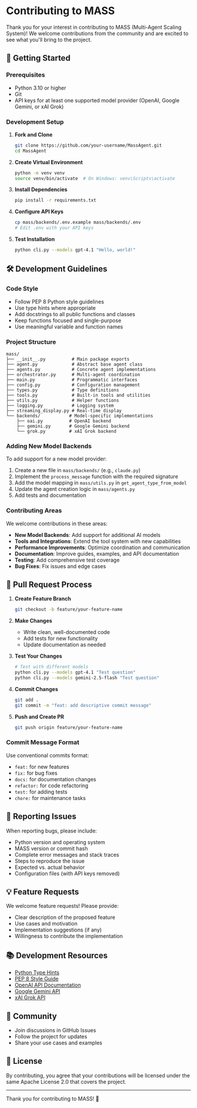 # Contributing to MASS

Thank you for your interest in contributing to MASS (Multi-Agent Scaling System)! We welcome contributions from the community and are excited to see what you'll bring to the project.

## 🚀 Getting Started

### Prerequisites

- Python 3.10 or higher
- Git
- API keys for at least one supported model provider (OpenAI, Google Gemini, or xAI Grok)

### Development Setup

1. **Fork and Clone**
   ```bash
   git clone https://github.com/your-username/MassAgent.git
   cd MassAgent
   ```

2. **Create Virtual Environment**
   ```bash
   python -m venv venv
   source venv/bin/activate  # On Windows: venv\Scripts\activate
   ```

3. **Install Dependencies**
   ```bash
   pip install -r requirements.txt
   ```

4. **Configure API Keys**
   ```bash
   cp mass/backends/.env.example mass/backends/.env
   # Edit .env with your API keys
   ```

5. **Test Installation**
   ```bash
   python cli.py --models gpt-4.1 "Hello, world!"
   ```

## 🛠️ Development Guidelines

### Code Style

- Follow PEP 8 Python style guidelines
- Use type hints where appropriate
- Add docstrings to all public functions and classes
- Keep functions focused and single-purpose
- Use meaningful variable and function names

### Project Structure

```
mass/
├── __init__.py          # Main package exports
├── agent.py             # Abstract base agent class
├── agents.py            # Concrete agent implementations
├── orchestrator.py      # Multi-agent coordination
├── main.py              # Programmatic interfaces
├── config.py            # Configuration management
├── types.py             # Type definitions
├── tools.py             # Built-in tools and utilities
├── utils.py             # Helper functions
├── logging.py           # Logging system
├── streaming_display.py # Real-time display
└── backends/           # Model-specific implementations
    ├── oai.py          # OpenAI backend
    ├── gemini.py       # Google Gemini backend
    └── grok.py         # xAI Grok backend
```

### Adding New Model Backends

To add support for a new model provider:

1. Create a new file in `mass/backends/` (e.g., `claude.py`)
2. Implement the `process_message` function with the required signature
3. Add the model mapping in `mass/utils.py` in `get_agent_type_from_model`
4. Update the agent creation logic in `mass/agents.py`
5. Add tests and documentation

### Contributing Areas

We welcome contributions in these areas:

- **New Model Backends**: Add support for additional AI models
- **Tools and Integrations**: Extend the tool system with new capabilities
- **Performance Improvements**: Optimize coordination and communication
- **Documentation**: Improve guides, examples, and API documentation
- **Testing**: Add comprehensive test coverage
- **Bug Fixes**: Fix issues and edge cases

## 📝 Pull Request Process

1. **Create Feature Branch**
   ```bash
   git checkout -b feature/your-feature-name
   ```

2. **Make Changes**
   - Write clean, well-documented code
   - Add tests for new functionality
   - Update documentation as needed

3. **Test Your Changes**
   ```bash
   # Test with different models
   python cli.py --models gpt-4.1 "Test question"
   python cli.py --models gemini-2.5-flash "Test question"
   ```

4. **Commit Changes**
   ```bash
   git add .
   git commit -m "feat: add descriptive commit message"
   ```

5. **Push and Create PR**
   ```bash
   git push origin feature/your-feature-name
   ```

### Commit Message Format

Use conventional commits format:
- `feat:` for new features
- `fix:` for bug fixes
- `docs:` for documentation changes
- `refactor:` for code refactoring
- `test:` for adding tests
- `chore:` for maintenance tasks

## 🐛 Reporting Issues

When reporting bugs, please include:

- Python version and operating system
- MASS version or commit hash
- Complete error messages and stack traces
- Steps to reproduce the issue
- Expected vs. actual behavior
- Configuration files (with API keys removed)

## 💡 Feature Requests

We welcome feature requests! Please provide:

- Clear description of the proposed feature
- Use cases and motivation
- Implementation suggestions (if any)
- Willingness to contribute the implementation

## 📚 Development Resources

- [Python Type Hints](https://docs.python.org/3/library/typing.html)
- [PEP 8 Style Guide](https://pep8.org/)
- [OpenAI API Documentation](https://platform.openai.com/docs/)
- [Google Gemini API](https://ai.google.dev/)
- [xAI Grok API](https://x.ai/docs/)

## 🤝 Community

- Join discussions in GitHub Issues
- Follow the project for updates
- Share your use cases and examples

## 📄 License

By contributing, you agree that your contributions will be licensed under the same Apache License 2.0 that covers the project.

---

Thank you for contributing to MASS! 🚀